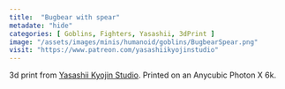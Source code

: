 ```yaml
---
title:  "Bugbear with spear"
metadate: "hide"
categories: [ Goblins, Fighters, Yasashii, 3dPrint ]
image: "/assets/images/minis/humanoid/goblins/BugbearSpear.png"
visit: "https://www.patreon.com/yasashiikyojinstudio"
---
```

3d print from [Yasashii Kyojin Studio](https://www.patreon.com/yasashiikyojinstudio). 
Printed on an Anycubic Photon X 6k.